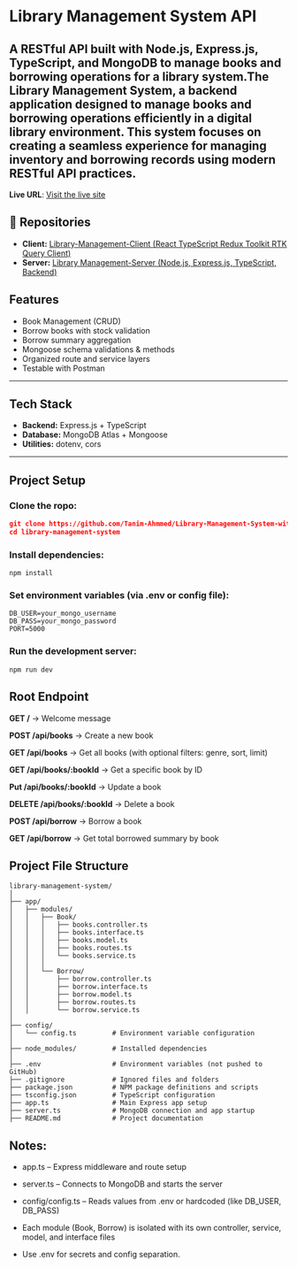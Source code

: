 # Library Management System API

A RESTful API built with **Node.js**, **Express.js**, **TypeScript**, and **MongoDB** to manage books and borrowing operations for a library system.The Library Management System, a backend application designed to manage books and borrowing operations efficiently in a digital library environment. This system focuses on creating a seamless experience for managing inventory and borrowing records using modern RESTful API practices.
---

**Live URL**: [Visit the live site](https://bookbuddy-server-chi.vercel.app/)


## 📂 Repositories

- **Client:** [Library-Management-Client (React TypeScript	Redux Toolkit  RTK Query Client)](https://github.com/Tanim-Ahmmed/Library-Management-System-Server)  
- **Server:** [Library Management-Server (Node.js, Express.js, TypeScript,  Backend)](https://github.com/Tanim-Ahmmed/Library-Management-System-Server)

##  Features

-  Book Management (CRUD)
-  Borrow books with stock validation
-  Borrow summary aggregation
-  Mongoose schema validations & methods
-  Organized route and service layers
-  Testable with Postman

---

## Tech Stack

- **Backend:** Express.js + TypeScript
- **Database:** MongoDB Atlas + Mongoose
- **Utilities:** dotenv, cors

---

##  Project Setup

###  Clone the ropo:

```json
git clone https://github.com/Tanim-Ahmmed/Library-Management-System-with-Express-MongoDB-and-Mongoose/tree/main
cd library-management-system
```

###  Install dependencies:

```
npm install 
```
### Set environment variables (via .env or config file):

```
DB_USER=your_mongo_username
DB_PASS=your_mongo_password
PORT=5000
```
### Run the development server:
```
npm run dev
```

## Root Endpoint

**GET /** → Welcome message

**POST /api/books** → Create a new book

**GET /api/books** → Get all books (with optional filters: genre, sort, limit)

**GET /api/books/:bookId** → Get a specific book by ID

**Put /api/books/:bookId** → Update a book

**DELETE /api/books/:bookId** → Delete a book

**POST /api/borrow** → Borrow a book

**GET /api/borrow** → Get total borrowed summary by book


## Project File Structure 

```plaintext
library-management-system/
│
├── app/
│   ├── modules/
│   │   ├── Book/
│   │   │   ├── books.controller.ts
│   │   │   ├── books.interface.ts
│   │   │   ├── books.model.ts
│   │   │   ├── books.routes.ts
│   │   │   └── books.service.ts
│   │   │
│   │   └── Borrow/
│   │       ├── borrow.controller.ts
│   │       ├── borrow.interface.ts
│   │       ├── borrow.model.ts
│   │       ├── borrow.routes.ts
│   │       └── borrow.service.ts
│
├── config/
│   └── config.ts         # Environment variable configuration
│
├── node_modules/         # Installed dependencies
│
├── .env                  # Environment variables (not pushed to GitHub)
├── .gitignore            # Ignored files and folders
├── package.json          # NPM package definitions and scripts
├── tsconfig.json         # TypeScript configuration
├── app.ts                # Main Express app setup
├── server.ts             # MongoDB connection and app startup
├── README.md             # Project documentation
```

## Notes:

- app.ts – Express middleware and route setup

- server.ts – Connects to MongoDB and starts the server

- config/config.ts – Reads values from .env or hardcoded (like DB_USER,   DB_PASS)

- Each module (Book, Borrow) is isolated with its own controller, service, model, and interface files

- Use .env for secrets and config separation.